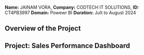**Name:** JAINAM VORA,
**Company:** CODTECH IT SOLUTIONS,
**ID:** CT4PB3997
**Domain:** Powewr BI
**Duration:** Jult to August 2024

## Overview of the Project
## Project: Sales Performance Dashboard
